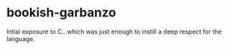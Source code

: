 # bookish-garbanzo
Intial exposure to C...which was just enough to instill a deep respect for the language.
